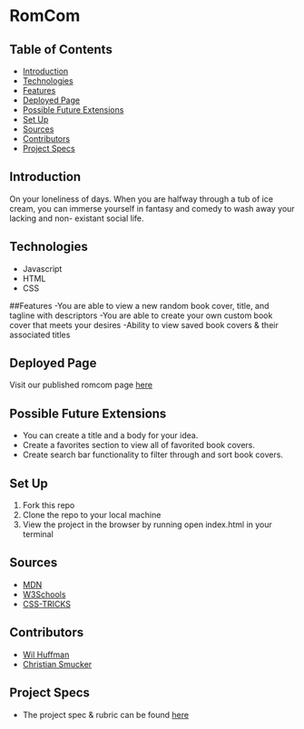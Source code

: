 # RomCom

## Table of Contents
  - [Introduction](#introduction)
  - [Technologies](#technologies)
  - [Features](#features)
  - [Deployed Page](#deployed-page)
  - [Possible Future Extensions](#possible-future-extensions)
  - [Set Up](#set-up)
  - [Sources](#sources)
  - [Contributors](#contributors)
  - [Project Specs](#project-specs)

## Introduction

  On your loneliness of days. When you are halfway through a tub of ice cream, you can immerse yourself in fantasy and comedy to wash away your lacking and non-   existant social life. 

## Technologies
  - Javascript
  - HTML
  - CSS

##Features
  -You are able to view a new random book cover, title, and tagline with descriptors
  -You are able to create your own custom book cover that meets your desires
  -Ability to view saved book covers & their associated titles

## Deployed Page

Visit our published romcom page [here](https://wil-huffman.github.io/romcom/)

## Possible Future Extensions

  - You can create a title and a body for your idea.
  - Create a favorites section to view all of favorited book covers.
  - Create search bar functionality to filter through and sort book covers.

## Set Up

1. Fork this repo  
2. Clone the repo to your local machine
3. View the project in the browser by running open index.html in your terminal

## Sources
  - [MDN](http://developer.mozilla.org/en-US/)
  - [W3Schools](https://www.w3schools.com/)
  - [CSS-TRICKS](https://css-tricks.com/)

## Contributors
  - [Wil Huffman](https://github.com/Wil-Huffman)
  - [Christian Smucker](https://gist.github.com/csmucker83)

## Project Specs
  - The project spec & rubric can be found [here](https://frontend.turing.edu/projects/module-1/romcom-pair.html)
